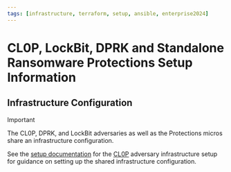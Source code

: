 ```yaml
---
tags: [infrastructure, terraform, setup, ansible, enterprise2024]
---
```


# CL0P, LockBit, DPRK and Standalone Ransomware Protections Setup Information

## Infrastructure Configuration

> [!IMPORTANT]
> The CL0P, DPRK, and LockBit adversaries as well as the Protections micros share an infrastructure configuration.
>
> See the [setup documentation](../../../../cl0p/Resources/setup/README.md) for the [CL0P](../../../../cl0p/Resources/setup/README.md) adversary infrastructure setup for guidance on setting up the shared infrastructure configuration.
